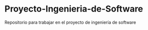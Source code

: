 # Proyecto-Ingenieria-de-Software
Repositorio para trabajar en el proyecto de ingeniería de software
